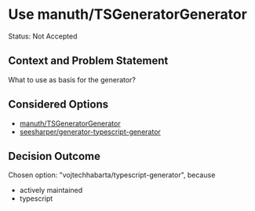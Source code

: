 # Use manuth/TSGeneratorGenerator

Status: Not Accepted

## Context and Problem Statement

What to use as basis for the generator?

## Considered Options

* [manuth/TSGeneratorGenerator](https://github.com/manuth/TSGeneratorGenerator)
* [seesharper/generator-typescript-generator](https://github.com/seesharper/generator-typescript-generator)

## Decision Outcome

Chosen option: "vojtechhabarta/typescript-generator", because

* actively maintained
* typescript
